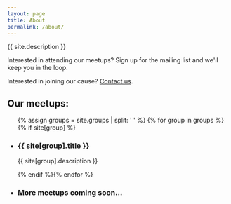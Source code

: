 ```yaml
---
layout: page
title: About
permalink: /about/
---
```


{{ site.description }}

Interested in attending our meetups?  Sign up for the mailing list and we'll keep you in the loop.

Interested in joining our cause?  <a href="mailto:{{ site.email }}">Contact us</a>.

<h2 class="n-m-b">Our meetups:</h2>

<ul class="group-list">
  {% assign groups = site.groups | split: ' ' %}
  {% for group in groups %}{% if site[group] %}
  <li>
    <h3>{{ site[group].title }}</h3>
    <p>{{ site[group].description }}</p>
  </li>
  {% endif %}{% endfor %}
  <li>
    <h3>More meetups coming soon...</h3>
  </li>
</ul>
